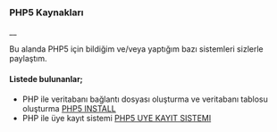 ### PHP5 Kaynakları

__

Bu alanda PHP5 için bildiğim ve/veya yaptığım bazı sistemleri sizlerle paylaştım.

#### Listede bulunanlar;

- PHP ile veritabanı bağlantı dosyası oluşturma ve veritabanı tablosu oluşturma [PHP5 INSTALL](https://github.com/matta76/php5/tree/main/install "PHP5, INSTALL")
- PHP ile üye kayıt sistemi [PHP5 UYE KAYIT SISTEMI](https://github.com/matta76/php5/tree/main/register, "PHP5, UYE KAYIT SISTEMI")
